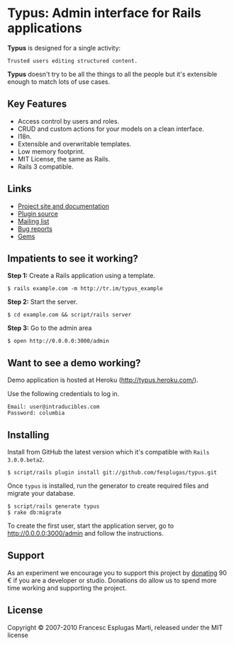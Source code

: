 # Typus: Admin interface for Rails applications

**Typus** is designed for a single activity:

    Trusted users editing structured content.

**Typus** doesn't try to be all the things to all the people but it's 
extensible enough to match lots of use cases.

## Key Features

- Access control by users and roles.
- CRUD and custom actions for your models on a clean interface.
- I18n.
- Extensible and overwritable templates.
- Low memory footprint.
- MIT License, the same as Rails.
- Rails 3 compatible.

## Links

- [Project site and documentation](http://intraducibles.com/projects/typus)
- [Plugin source](http://github.com/fesplugas/typus)
- [Mailing list](http://groups.google.com/group/typus)
- [Bug reports](http://github.com/fesplugas/typus/issues)
- [Gems](http://gemcutter.org/gems/typus)

## Impatients to see it working?

**Step 1:** Create a Rails application using a template.

    $ rails example.com -m http://tr.im/typus_example

**Step 2:** Start the server.

    $ cd example.com && script/rails server

**Step 3:** Go to the admin area

    $ open http://0.0.0.0:3000/admin

## Want to see a demo working?

Demo application is hosted at Heroku (<http://typus.heroku.com/>).

Use the following credentials to log in.

    Email: user@intraducibles.com
    Password: columbia

## Installing

Install from GitHub the latest version which it's compatible with `Rails 3.0.0.beta2`.

    $ script/rails plugin install git://github.com/fesplugas/typus.git

Once `typus` is installed, run the generator to create required files 
and migrate your database.

    $ script/rails generate typus
    $ rake db:migrate

To create the first user, start the application server, go to 
http://0.0.0.0:3000/admin and follow the instructions.

## Support

As an experiment we encourage you to support this project by 
[donating][1] 90 &euro; if you are a developer or studio. Donations do 
allow us to spend more time working and supporting the project.

## License

Copyright &copy; 2007-2010 Francesc Esplugas Marti, released under the 
MIT license

[1]:http://intraducibles.com/projects/typus/donate